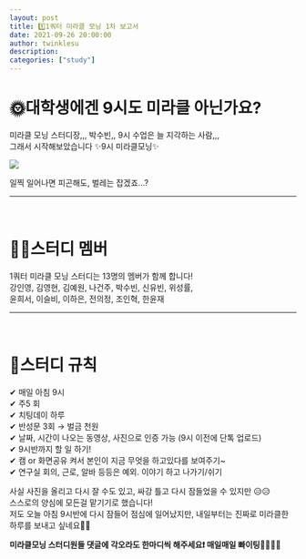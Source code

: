 ```yaml
---
layout: post
title: 1️⃣1쿼터 미라클 모닝 1차 보고서
date: 2021-09-26 20:00:00
author: twinklesu
description:
categories: ["study"]
---
```


# 🌞대학생에겐 9시도 미라클 아닌가요?

미라클 모닝 스터디장,,, 박수빈,, 9시 수업은 늘 지각하는 사람,,,   
그래서 시작해보았습니다 ✨9시 미라클모닝✨   

![](https://user-images.githubusercontent.com/68603692/134934878-e8390e35-32a7-479c-949c-6e58bb6550d2.png)

일찍 일어나면 피곤해도, 벌레는 잡겠죠...?

----   
<br>

# 💪🏻스터디 멤버

1쿼터 미라클 모닝 스터디는 13명의 멤버가 함께 합니다!   
강인영, 김영현, 김예원, 나건주, 박수빈, 신유빈, 위성률,   
윤희서, 이슬비, 이하은, 전의정, 조인혁, 한윤재   

----   
<br>

# 🚨스터디 규칙

✔ 매일 아침 9시   
✔ 주5 회   
✔ 치팅데이 하루    
✔ 반성문 3회 → 벌금 천원   
✔ 날짜, 시간이 나오는 동영상, 사진으로 인증 가능 (9시 이전에 단톡 업로드)   
✔ 9시반까지 할 일 하기!   
✔ 캠 or 화면공유 켜서 본인이 지금 무엇을 하고있다를 보여주기~   
✔ 연구실 회의, 근로, 알바 등등은 예외. 이야기 하고 나가기/쉬기   

사실 사진을 올리고 다시 잘 수도 있고, 싸강 틀고 다시 잠들었을 수 있지만 😥😥   
스스로의 양심에 모든걸 맡기기로 했습니다!   
저도 오늘 아침 9시반에 다시 잠들어 점심에 일어났지만, 내일부터는 진짜로 미라클한 하루를 보내고 싶네요🐜🐜

**미라클모닝 스터디원들 댓글에 각오라도 한마디씩 해주세요❗ 매일매일 빠이팅💪🏻💪🏻**